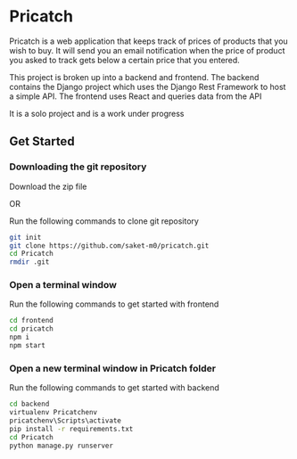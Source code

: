 # Pricatch

Pricatch is a web application that keeps track of prices of products that you wish to buy. It will send you an email notification when the price of product you asked to track gets below a certain price that you entered.

This project is broken up into a backend and frontend. The backend contains the Django project which uses the Django Rest Framework to host a simple API. The frontend uses React and queries data from the API

It is a solo project and is a work under progress

## Get Started

### Downloading the git repository

Download the zip file

OR

Run the following commands to clone git repository

```sh
git init
git clone https://github.com/saket-m0/pricatch.git
cd Pricatch
rmdir .git
```

### Open a terminal window

Run the following commands to get started with frontend

```sh
cd frontend
cd pricatch
npm i
npm start
```

### Open a new terminal window in Pricatch folder

Run the following commands to get started with backend

```sh
cd backend
virtualenv Pricatchenv
pricatchenv\Scripts\activate
pip install -r requirements.txt
cd Pricatch
python manage.py runserver
```

